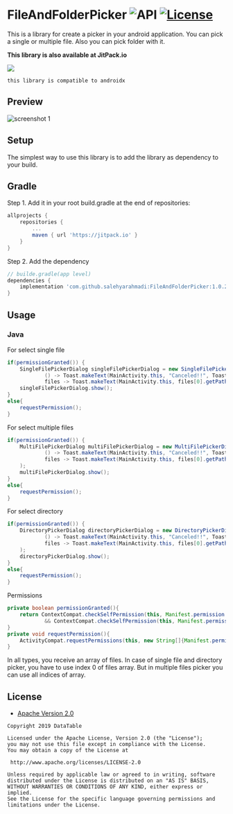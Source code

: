 FileAndFolderPicker ![API](https://img.shields.io/badge/API-21%2B-brightgreen.svg?style=flat) [![License](https://img.shields.io/badge/License-Apache%202.0-green.svg)](https://opensource.org/licenses/Apache-2.0)
===================

This is a library for create a picker in your android application. You can pick a single or multiple file. Also you can pick folder with it.
  



**This library is also available at JitPack.io**

[![](https://jitpack.io/v/salehyarahmadi/FileAndFolderPicker.svg)](https://jitpack.io/#salehyarahmadi/FileAndFolderPicker)




`this library is compatible to androidx`

## Preview
![screenshot 1](https://github.com/salehyarahmadi/FileAndFolderPicker/blob/master/1.jpg)

## Setup
The simplest way to use this library is to add the library as dependency to your build.

## Gradle

Step 1. Add it in your root build.gradle at the end of repositories:

```gradle
allprojects {
	repositories {
		...
		maven { url 'https://jitpack.io' }
	}
}
```

Step 2. Add the dependency
  
```gradle
// builde.gradle(app level)
dependencies {
    implementation 'com.github.salehyarahmadi:FileAndFolderPicker:1.0.2'
}
```
 


## Usage

### Java

For select single file
```java
if(permissionGranted()) {
    SingleFilePickerDialog singleFilePickerDialog = new SingleFilePickerDialog(this,
            () -> Toast.makeText(MainActivity.this, "Canceled!!", Toast.LENGTH_SHORT).show(),
            files -> Toast.makeText(MainActivity.this, files[0].getPath(), Toast.LENGTH_SHORT).show());
    singleFilePickerDialog.show();
}
else{
    requestPermission();
}
```

For select multiple files
```java
if(permissionGranted()) {
    MultiFilePickerDialog multiFilePickerDialog = new MultiFilePickerDialog(this,
            () -> Toast.makeText(MainActivity.this, "Canceled!!", Toast.LENGTH_SHORT).show(),
            files -> Toast.makeText(MainActivity.this, files[0].getPath(), Toast.LENGTH_SHORT).show()
    );
    multiFilePickerDialog.show();
}
else{
    requestPermission();
}
```

For select directory
```java
if(permissionGranted()) {
    DirectoryPickerDialog directoryPickerDialog = new DirectoryPickerDialog(this,
            () -> Toast.makeText(MainActivity.this, "Canceled!!", Toast.LENGTH_SHORT).show(),
            files -> Toast.makeText(MainActivity.this, files[0].getPath(), Toast.LENGTH_SHORT).show()
    );
    directoryPickerDialog.show();
}
else{
    requestPermission();
}
```

Permissions
```java
private boolean permissionGranted(){
    return ContextCompat.checkSelfPermission(this, Manifest.permission.WRITE_EXTERNAL_STORAGE) == PackageManager.PERMISSION_GRANTED
            && ContextCompat.checkSelfPermission(this, Manifest.permission.READ_EXTERNAL_STORAGE) == PackageManager.PERMISSION_GRANTED;
}
private void requestPermission(){
    ActivityCompat.requestPermissions(this, new String[]{Manifest.permission.WRITE_EXTERNAL_STORAGE, Manifest.permission.READ_EXTERNAL_STORAGE}, 1);
}
```

In all types, you receive an array of files. In case of single file and directory picker, you have to use index 0 of files array. But in multiple files picker you can use all indices of array.

    
    


    


        
 ## License

* [Apache Version 2.0](http://www.apache.org/licenses/LICENSE-2.0.html)

```
Copyright 2019 DataTable

Licensed under the Apache License, Version 2.0 (the "License");
you may not use this file except in compliance with the License.
You may obtain a copy of the License at

 http://www.apache.org/licenses/LICENSE-2.0

Unless required by applicable law or agreed to in writing, software
distributed under the License is distributed on an "AS IS" BASIS,
WITHOUT WARRANTIES OR CONDITIONS OF ANY KIND, either express or implied.
See the License for the specific language governing permissions and
limitations under the License.
       
